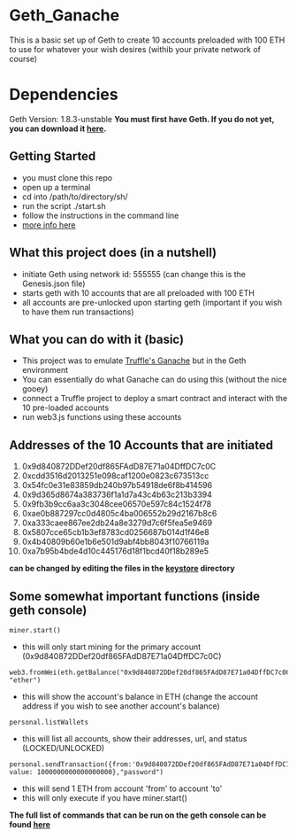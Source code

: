 # Geth_Ganache
This is a basic set up of Geth to create 10 accounts preloaded with 100 ETH to use for whatever your wish desires (withib your private network of course)

# Dependencies
Geth Version: 1.8.3-unstable
**You must first have Geth. If you do not yet, you can download it [here](https://github.com/ethereum/go-ethereum/wiki/Building-Ethereum).**

## Getting Started
- you must clone this repo
- open up a terminal
- cd into /path/to/directory/sh/
- run the script ./start.sh
- follow the instructions in the command line
- [more info here](https://github.com/araskachoi/Geth_Ganache/tree/master/sh/README.md)

## What this project does (in a nutshell)
- initiate Geth using network id: 555555 (can change this is the Genesis.json file)
- starts geth with 10 accounts that are all preloaded with 100 ETH
- all accounts are pre-unlocked upon starting geth (important if you wish to have them run transactions)

## What you can do with it (basic)
- This project was to emulate [Truffle's Ganache](http://truffleframework.com/docs/ganache/using) but in the Geth environment 
- You can essentially do what Ganache can do using this (without the nice gooey)
- connect a Truffle project to deploy a smart contract and interact with the 10 pre-loaded accounts
- run web3.js functions using these accounts

## Addresses of the 10 Accounts that are initiated
1. 0x9d840872DDef20df865FAdD87E71a04DffDC7c0C
2. 0xcdd3516d2013251e098caf1200e0823c673513cc
3. 0x54fc0e31e83859db240b97b54918de6f8b414596
4. 0x9d365d8674a383736f1a1d7a43c4b63c213b3394
5. 0x9fb3b9cc6aa3c3048cee06570e597c84c1524f78
6. 0xae0b887297cc0d4805c4ba006552b29d2167b8c6
7. 0xa333caee867ee2db24a8e3279d7c6f5fea5e9469
8. 0x5807cce65cb1b3ef8783cd0256687b014d1f46e8
9. 0x4b40809b60e1b6e501d9abf4bb8043f10766119a
10. 0xa7b95b4bde4d10c445176d18f1bcd40f18b289e5

**can be changed by editing the files in the [keystore](https://github.com/araskachoi/Geth_Ganache/tree/master/keystore) directory**

## Some somewhat important functions (inside geth console)
```
miner.start()
```
- this will only start mining for the primary account (0x9d840872DDef20df865FAdD87E71a04DffDC7c0C)

```
web3.fromWei(eth.getBalance("0x9d840872DDef20df865FAdD87E71a04DffDC7c0C"), "ether")
```
- this will show the account's balance in ETH (change the account address if you wish to see another account's balance)
```
personal.listWallets
```
- this will list all accounts, show their addresses, url, and status (LOCKED/UNLOCKED)
```
personal.sendTransaction({from:'0x9d840872DDef20df865FAdD87E71a04DffDC7c0C',to:'0xcdd3516d2013251e098caf1200e0823c673513cc', value: 1000000000000000000},"password")
```
- this will send 1 ETH from account 'from' to account 'to'
- this will only execute if you have miner.start() 

**The full list of commands that can be run on the geth console can be found [here](https://github.com/ethereum/go-ethereum/wiki/Command-Line-Options)**